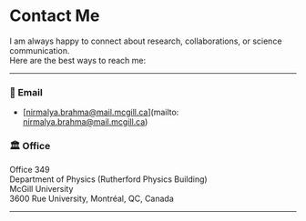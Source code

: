 # Contact Me

I am always happy to connect about research, collaborations, or science communication.  
Here are the best ways to reach me:

---

### 📧 Email
- [nirmalya.brahma@mail.mcgill.ca](mailto: nirmalya.brahma@mail.mcgill.ca)

### 🏛️ Office
Office 349    
Department of Physics (Rutherford Physics Building)  
McGill University   
3600 Rue University, Montréal, QC, Canada  
<!-- 
### 🌐 Elsewhere
- [Google Scholar](https://scholar.google.com/)  
- [GitHub](https://github.com/yourusername)  
- [LinkedIn](https://linkedin.com/in/yourusername)  
- [Twitter / X](https://twitter.com/yourhandle)   -->

---

